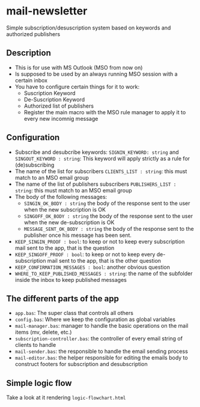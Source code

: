 # mail-newsletter

Simple subscription/desuscription system based on keywords and authorized publishers

## Description

- This is for use with MS Outlook (MSO from now on)
- Is supposed to be used by an always running MSO session with a certain inbox
- You have to configure certain things for it to work:
  - Suscription Keyword
  - De-Suscription Keyword
  - Authorized list of publishers
  - Register the main macro with the MSO rule manager to apply it to every new incomnig message

## Configuration

- Subscribe and desubcribe keywords: `SIGNIN_KEYWORD: string` and `SINGOUT_KEYWORD : string`: This keyword will apply strictly as a rule for (de)subscribing
- The name of the list for subscribers `CLIENTS_LIST : string`: this must match to an MSO email group
- The name of the list of publishers subscribers `PUBLISHERS_LIST : string`: this must match to an MSO email group
- The body of the following messages:
  - `SINGIN_OK_BODY : string` the body of the response sent to the user when the new subscription is OK
  - `SINGOFF_OK_BODY : string` the body of the response sent to the user when the new de-subscription is OK
  - `MESSAGE_SENT_OK_BODY : string` the body of the response sent to the publisher once his message has been sent.
- `KEEP_SINGIN_PROOF : bool`: to keep or not to keep every subscription mail sent to the app, that is the question
- `KEEP_SINGOFF_PROOF : bool`: to keep or not to keep every de-subscription mail sent to the app, that is the other question
- `KEEP_CONFIRMATION_MESSAGES : bool`: another obvious question
- `WHERE_TO_KEEP_PUBLISHED_MESSAGES : string`: the name of the subfolder inside the inbox to keep published messages

## The different parts of the app

- `app.bas`: The super class that controls all others
- `config.bas`: Where we keep the configuration as global variables
- `mail-manager.bas`:  manager to handle the basic operations on the mail items (mv, delete, etc.)
- `subscription-controller.bas`: the controller of every email string of clients to handle
- `mail-sender.bas`: the responsible to handle the email sending process
- `mail-editor.bas`: the helper responsible for editing the emails body to construct footers for subscription and desubscription

## Simple logic flow

Take a look at it rendering `logic-flowchart.html`
